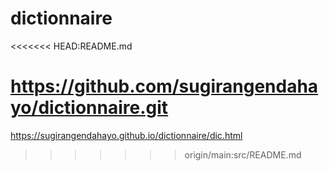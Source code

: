 # dictionnaire
<<<<<<< HEAD:README.md

https://github.com/sugirangendahayo/dictionnaire.git
=======
https://sugirangendahayo.github.io/dictionnaire/dic.html
>>>>>>> origin/main:src/README.md
